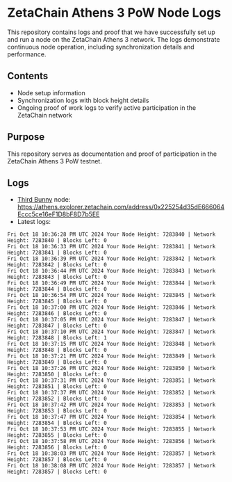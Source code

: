 # ZetaChain Athens 3 PoW Node Logs
This repository contains logs and proof that we have successfully set up and run a node on the ZetaChain Athens 3 network. The logs demonstrate continuous node operation, including synchronization details and performance.

## Contents
- Node setup information
- Synchronization logs with block height details
- Ongoing proof of work logs to verify active participation in the ZetaChain network

## Purpose
This repository serves as documentation and proof of participation in the ZetaChain Athens 3 PoW testnet.

## Logs

- [Third Bunny](https://thirdbunny.xyz/) node: https://athens.explorer.zetachain.com/address/0x225254d35dE666064Eccc5ce16eF1D8bF8D7b5EE
- Latest logs:
```
Fri Oct 18 10:36:28 PM UTC 2024 Your Node Height: 7283840 | Network Height: 7283840 | Blocks Left: 0
Fri Oct 18 10:36:33 PM UTC 2024 Your Node Height: 7283841 | Network Height: 7283841 | Blocks Left: 0
Fri Oct 18 10:36:39 PM UTC 2024 Your Node Height: 7283842 | Network Height: 7283842 | Blocks Left: 0
Fri Oct 18 10:36:44 PM UTC 2024 Your Node Height: 7283843 | Network Height: 7283843 | Blocks Left: 0
Fri Oct 18 10:36:49 PM UTC 2024 Your Node Height: 7283844 | Network Height: 7283844 | Blocks Left: 0
Fri Oct 18 10:36:54 PM UTC 2024 Your Node Height: 7283845 | Network Height: 7283845 | Blocks Left: 0
Fri Oct 18 10:37:00 PM UTC 2024 Your Node Height: 7283846 | Network Height: 7283846 | Blocks Left: 0
Fri Oct 18 10:37:05 PM UTC 2024 Your Node Height: 7283847 | Network Height: 7283847 | Blocks Left: 0
Fri Oct 18 10:37:10 PM UTC 2024 Your Node Height: 7283847 | Network Height: 7283848 | Blocks Left: 1
Fri Oct 18 10:37:15 PM UTC 2024 Your Node Height: 7283848 | Network Height: 7283848 | Blocks Left: 0
Fri Oct 18 10:37:21 PM UTC 2024 Your Node Height: 7283849 | Network Height: 7283849 | Blocks Left: 0
Fri Oct 18 10:37:26 PM UTC 2024 Your Node Height: 7283850 | Network Height: 7283850 | Blocks Left: 0
Fri Oct 18 10:37:31 PM UTC 2024 Your Node Height: 7283851 | Network Height: 7283851 | Blocks Left: 0
Fri Oct 18 10:37:37 PM UTC 2024 Your Node Height: 7283852 | Network Height: 7283852 | Blocks Left: 0
Fri Oct 18 10:37:42 PM UTC 2024 Your Node Height: 7283853 | Network Height: 7283853 | Blocks Left: 0
Fri Oct 18 10:37:47 PM UTC 2024 Your Node Height: 7283854 | Network Height: 7283854 | Blocks Left: 0
Fri Oct 18 10:37:53 PM UTC 2024 Your Node Height: 7283855 | Network Height: 7283855 | Blocks Left: 0
Fri Oct 18 10:37:58 PM UTC 2024 Your Node Height: 7283856 | Network Height: 7283856 | Blocks Left: 0
Fri Oct 18 10:38:03 PM UTC 2024 Your Node Height: 7283857 | Network Height: 7283857 | Blocks Left: 0
Fri Oct 18 10:38:08 PM UTC 2024 Your Node Height: 7283857 | Network Height: 7283857 | Blocks Left: 0
```
